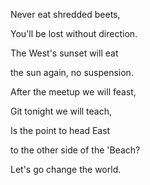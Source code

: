 Never eat shredded beets,

You'll be lost without direction.

The West's sunset will eat

the sun again, no suspension.


After the meetup we will feast,

Git tonight we will teach,

Is the point to head East

to the other side of the 'Beach?


Let's go change the world.
